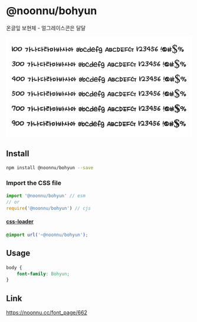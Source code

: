 # @noonnu/bohyun

온글잎 보현체 - 얼그레이스콘은 달달

![example](./example.png)

## Install

```bash
npm install @noonnu/bohyun --save
```

### Import the CSS file

```js
import '@noonnu/bohyun' // esm
// or
require('@noonnu/bohyun') // cjs
```

#### [css-loader](https://github.com/webpack-contrib/css-loader)

```css
@import url('~@noonnu/bohyun');
```

## Usage

```css
body {
    font-family: Bohyun;
}
```

## Link

https://noonnu.cc/font_page/662
